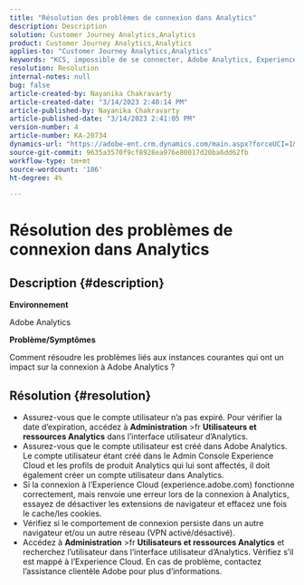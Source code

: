 ```yaml
---
title: "Résolution des problèmes de connexion dans Analytics"
description: Description
solution: Customer Journey Analytics,Analytics
product: Customer Journey Analytics,Analytics
applies-to: "Customer Journey Analytics,Analytics"
keywords: "KCS, impossible de se connecter, Adobe Analytics, Experience Cloud, interface utilisateur Analytics"
resolution: Resolution
internal-notes: null
bug: false
article-created-by: Nayanika Chakravarty
article-created-date: "3/14/2023 2:40:14 PM"
article-published-by: Nayanika Chakravarty
article-published-date: "3/14/2023 2:41:05 PM"
version-number: 4
article-number: KA-20734
dynamics-url: "https://adobe-ent.crm.dynamics.com/main.aspx?forceUCI=1&pagetype=entityrecord&etn=knowledgearticle&id=02314f20-76c2-ed11-83ff-6045bd006a22"
source-git-commit: 9635a3570f9cf8928ea976e80017d20ba6dd62fb
workflow-type: tm+mt
source-wordcount: '186'
ht-degree: 4%

---
```


# Résolution des problèmes de connexion dans Analytics

## Description {#description}


<b>Environnement</b>

Adobe Analytics

<b>Problème/Symptômes</b>

Comment résoudre les problèmes liés aux instances courantes qui ont un impact sur la connexion à Adobe Analytics ?


## Résolution {#resolution}


- Assurez-vous que le compte utilisateur n’a pas expiré. Pour vérifier la date d’expiration, accédez à <b>Administration</b> >fr <b>Utilisateurs et ressources Analytics</b> dans l’interface utilisateur d’Analytics.
- Assurez-vous que le compte utilisateur est créé dans Adobe Analytics. Le compte utilisateur étant créé dans le Admin Console Experience Cloud et les profils de produit Analytics qui lui sont affectés, il doit également créer un compte utilisateur dans Analytics.
- Si la connexion à l’Experience Cloud (experience.adobe.com) fonctionne correctement, mais renvoie une erreur lors de la connexion à Analytics, essayez de désactiver les extensions de navigateur et effacez une fois le cache/les cookies.
- Vérifiez si le comportement de connexion persiste dans un autre navigateur et/ou un autre réseau (VPN activé/désactivé).
- Accédez à <b>Administration</b> >fr <b>Utilisateurs et ressources Analytics</b> et recherchez l’utilisateur dans l’interface utilisateur d’Analytics. Vérifiez s’il est mappé à l’Experience Cloud. En cas de problème, contactez l’assistance clientèle Adobe pour plus d’informations.



